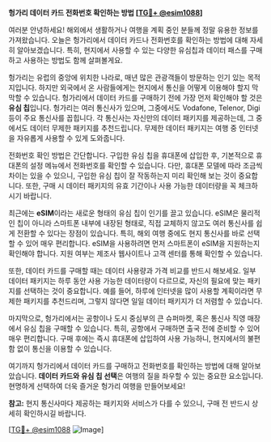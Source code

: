 **헝가리 데이터 카드 전화번호 확인하는 방법 [[TG💪+ @esim1088](https://t.me/s/esim1088)]**

여러분 안녕하세요! 해외에서 생활하거나 여행을 계획 중인 분들께 정말 유용한 정보를 가져왔습니다. 오늘은 헝가리에서 데이터 카드나 전화번호를 확인하는 방법에 대해 자세히 알아보겠습니다. 특히, 현지에서 사용할 수 있는 다양한 유심칩과 데이터 패스를 구매하고 사용하는 방법도 함께 살펴볼게요.

헝가리는 유럽의 중앙에 위치한 나라로, 매년 많은 관광객들이 방문하는 인기 있는 목적지입니다. 하지만 외국에서 온 사람들에게는 현지에서 통신을 어떻게 이용해야 할지 막막할 수 있습니다. 헝가리에서 데이터 카드를 구매하기 전에 가장 먼저 확인해야 할 것은 **유심 칩**입니다. 헝가리는 여러 통신사가 있으며, 그중에서도 Vodafone, Telenor, Digi 등이 주요 통신사를 꼽힙니다. 각 통신사는 자신만의 데이터 패키지를 제공하는데, 그 중에서도 데이터 무제한 패키지를 추천드립니다. 무제한 데이터 패키지는 여행 중 인터넷을 자유롭게 사용할 수 있게 도와줍니다.

전화번호 확인 방법은 간단합니다. 구입한 유심 칩을 휴대폰에 삽입한 후, 기본적으로 휴대폰의 설정 메뉴에서 전화번호를 확인할 수 있습니다. 다만, 휴대폰 모델에 따라 조금씩 차이는 있을 수 있으니, 구입한 유심 칩이 잘 작동하는지 미리 확인해 보는 것이 중요합니다. 또한, 구매 시 데이터 패키지의 유효 기간이나 사용 가능한 데이터량을 꼭 체크하시기 바랍니다.

최근에는 **eSIM**이라는 새로운 형태의 유심 칩이 인기를 끌고 있습니다. eSIM은 물리적인 칩이 아니라 스마트폰 내부에 내장된 형태로, 직접 교체하지 않고도 여러 통신사를 쉽게 전환할 수 있다는 장점이 있습니다. 특히, 해외 여행 중에도 현지 통신사를 바로 선택할 수 있어 매우 편리합니다. eSIM을 사용하려면 먼저 스마트폰이 eSIM을 지원하는지 확인해야 합니다. 지원 여부는 제조사 웹사이트나 고객 센터를 통해 확인할 수 있습니다.

또한, 데이터 카드를 구매할 때는 데이터 사용량과 가격 비교를 반드시 해보세요. 일부 데이터 패키지는 하루 동안 사용 가능한 데이터량이 다르므로, 자신의 필요에 맞는 패키지를 선택하는 것이 중요합니다. 예를 들어, 하루에 인터넷을 많이 사용할 계획이라면 무제한 패키지를 추천드리며, 그렇지 않다면 일일 데이터 패키지가 더 저렴할 수 있습니다.

마지막으로, 헝가리에서는 공항이나 도시 중심부의 큰 슈퍼마켓, 혹은 통신사 직영 매장에서 유심 칩을 구매할 수 있습니다. 특히, 공항에서 구매하면 출국 전에 준비할 수 있어 매우 편리합니다. 구매 후에는 즉시 휴대폰에 삽입하여 사용 가능하니, 현지에서의 불편함 없이 통신을 이용할 수 있습니다.

여기까지 헝가리에서 데이터 카드를 구매하고 전화번호를 확인하는 방법에 대해 알아보았습니다. **데이터 카드와 유심 칩 선택**은 여행의 질을 좌우할 수 있는 중요한 요소입니다. 현명하게 선택하여 더욱 즐거운 헝가리 여행을 만들어보세요!

**참고:** 현지 통신사마다 제공하는 패키지와 서비스가 다를 수 있으니, 구매 전 반드시 상세히 확인하시길 바랍니다. 

[[TG💪+ @esim1088](https://t.me/s/esim1088) ![Image](https://i.postimg.cc/Y0z9fWf4/image.png)]
